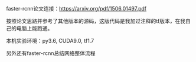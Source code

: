 faster-rcnn论文连接：https://arxiv.org/pdf/1506.01497.pdf

按照论文思路并参考了其他版本的源码，这版代码是我加过注释的tf版本，在我自己的电脑上能跑通。


本机实验环境：py3.6, CUDA9.0, tf1.7

另外还有faster-rcnn总结网络整体流程

